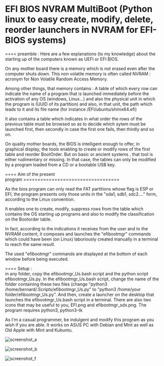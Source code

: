 # EFI BIOS NVRAM MultiBoot (Python linux to easy create, modify, delete, reorder  launchers in NVRAM for EFI-BIOS systems)
==== preamble : Here are a few explanations (to my knowledge) about the starting up  of  the computers known as UEFI or EFI BIOS.

On any mother board there is a memory which is not erased  even after the computer shuts down. This non volatile memory is often called NVRAM : acronym for Non Volatile Random Access Memory.

Among other things, that memory contains : 
A table of which every row can indicate the name of a program that is launched immediately before the activation of any OS (windows, Linux…) and also the physical unit in which the program is (UUID of its partition) and also, in that  unit, the path which leads to it and its file name (for instance /EFI/ubuntu/shimx64.efi)

It also contains a table which indicates in what order the rows of the previous table must be browsed so as to  decide which sytem must be launched first, then secondly in case the first one fails, then  thirdly and so on.

On quality mother boards, the BIOS is intelligent enough to offer, in graphical display,  the tools enabling to create or modify rows of the first table and reorder BootOrder. But on basic or ancient systems , that tool is either rudimentary or missing. In that case, the tables can only be modified by a program loaded from a CD or a bootable USB key.

==== Aim of  the present program ==================================

As the bios program can only read the FAT partitions whose flag is ESP or EFI, the program presents only those units in the "sda1, sdb1, sdc2.…" form, according to the Linux convention.

It enables one to create, modify, suppress rows from the table which contains the OS starting up programs and also to modify the classification on the Bootorder table.

In fact, according to the indications it receives from the user and to the NVRAM content, it composes and launches the "efibootmgr" commands which could have been (on Linux) laboriously created manually in a terminal to reach the same result.

The used "efibootmgr" commands are displayed at the bottom of each window before being executed.

==== Setup :  
in any folder, copy the efibootmgr_Us.bash script and the python script efibootmgr_Us.py. In the efibootmgr_Us.bash script, change the name of the folder containing these two files (change "python3 /home/bernard/.Scripts/efibootmgr_Us.py" to "python3 /home/your folder/efibootmgr_Us.py".
And then, create a launcher on the desktop that launches the efibootmgr_Us.bash script in a terminal.
There are also two icons that may be useful to you, EFI.png and efibootmgr_sdx.png.
The program requires python3, python3-tk

As I'm a casual programmer, be indulgent and modify this program as you wish if you are able. It works on ASUS PC with Debian and Mint as well as Old Apple with Mint and Kubuntu.



![screenshot_a](https://user-images.githubusercontent.com/111367455/185114243-e16fbb3d-427c-4ec6-8b80-0efa94fbbe4a.png)


![screenshot_b](https://user-images.githubusercontent.com/111367455/185114276-87b7e71e-9220-4928-9d50-30bef5a1066d.png)

![screenshot_f](https://user-images.githubusercontent.com/111367455/189486817-ca9d1ca8-9a46-47da-9567-2af5ceb9e99f.png)
